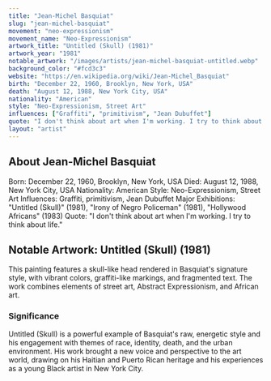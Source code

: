 ```yaml
---
title: "Jean-Michel Basquiat"
slug: "jean-michel-basquiat"
movement: "neo-expressionism"
movement_name: "Neo-Expressionism"
artwork_title: "Untitled (Skull) (1981)"
artwork_year: "1981"
notable_artwork: "/images/artists/jean-michel-basquiat-untitled.webp"
background_color: "#fcd3c3"
website: "https://en.wikipedia.org/wiki/Jean-Michel_Basquiat"
birth: "December 22, 1960, Brooklyn, New York, USA"
death: "August 12, 1988, New York City, USA"
nationality: "American"
style: "Neo-Expressionism, Street Art"
influences: ["Graffiti", "primitivism", "Jean Dubuffet"]
quote: "I don't think about art when I'm working. I try to think about life."
layout: "artist"
---
```


## About Jean-Michel Basquiat

Born: December 22, 1960, Brooklyn, New York, USA Died: August 12, 1988, New York City, USA Nationality: American Style: Neo-Expressionism, Street Art Influences: Graffiti, primitivism, Jean Dubuffet Major Exhibitions: "Untitled (Skull)" (1981), "Irony of Negro Policeman" (1981), "Hollywood Africans" (1983) Quote: "I don't think about art when I'm working. I try to think about life."

## Notable Artwork: Untitled (Skull) (1981)

This painting features a skull-like head rendered in Basquiat's signature style, with vibrant colors, graffiti-like markings, and fragmented text. The work combines elements of street art, Abstract Expressionism, and African art.

### Significance

Untitled (Skull) is a powerful example of Basquiat's raw, energetic style and his engagement with themes of race, identity, death, and the urban environment. His work brought a new voice and perspective to the art world, drawing on his Haitian and Puerto Rican heritage and his experiences as a young Black artist in New York City.
